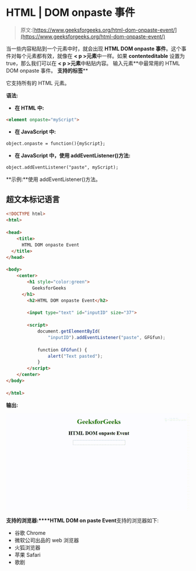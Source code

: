# HTML | DOM onpaste 事件

> 原文:[https://www.geeksforgeeks.org/html-dom-onpaste-event/](https://www.geeksforgeeks.org/html-dom-onpaste-event/)

当一些内容粘贴到一个元素中时，就会出现 **HTML DOM onpaste 事件**。这个事件对每个元素都有效，就像在 **< p >元素**中一样。如果 **contenteditable** 设置为 true，那么我们可以在 **< p >元素**中粘贴内容。
输入元素**中最常用的 HTML DOM onpaste 事件。
**支持的标签****

它支持所有的 HTML 元素。

**语法:**

*   **在 HTML 中:**

```html
<element onpaste="myScript">
```

*   **在 JavaScript 中:**

```html
object.onpaste = function(){myScript};
```

*   **在 JavaScript 中，使用 addEventListener()方法:**

```html
object.addEventListener("paste", myScript);
```

**示例:**使用 addEventListener()方法。

## 超文本标记语言

```html
<!DOCTYPE html>
<html>

<head>
    <title>
      HTML DOM onpaste Event
  </title>
</head>

<body>
    <center>
        <h1 style="color:green">
          GeeksforGeeks
      </h1>
        <h2>HTML DOM onpaste Event</h2>

        <input type="text" id="inputID" size="37">

        <script>
            document.getElementById(
                "inputID").addEventListener("paste", GFGfun);

            function GFGfun() {
                alert("Text pasted");
            }
        </script>
    </center>
</body>

</html>
```

**输出:**

![](img/b74daf61ea63e01fcf802ae4fec45222.png)

**支持的浏览器:****HTML DOM on paste Event**支持的浏览器如下:

*   谷歌 Chrome
*   微软公司出品的 web 浏览器
*   火狐浏览器
*   苹果 Safari
*   歌剧
